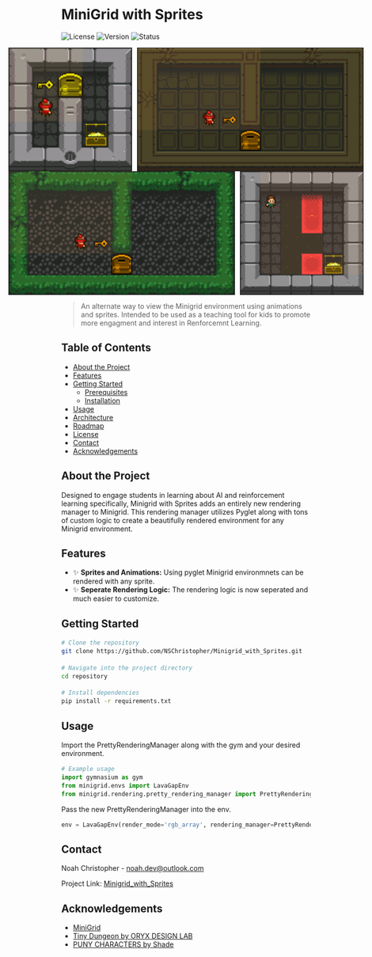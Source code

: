 
# MiniGrid with Sprites

![License](https://img.shields.io/github/license/username/repository)
![Version](https://img.shields.io/badge/version-1.0.0-blue)
![Status](https://img.shields.io/badge/status-active-brightgreen)

<div style="display: flex; justify-content: center; gap: 10px;">
  <img src="/figures/DoorKey.gif" alt="Door Key" height="250">
  <img src="/figures/Unlock.gif" alt="Unlock" height="250">
</div>
<div style="display: flex; justify-content: center; gap: 10px;">
  <img src="/figures/Unlock_1.gif" alt="Unlock" height="250">
  <img src="/figures/Crossing.gif" alt="Unlock" height="250">
</div>

> An alternate way to view the Minigrid environment using animations and sprites. Intended to be used as a teaching tool for kids to promote more engagment and interest in Renforcemnt Learning.

## Table of Contents

- [About the Project](#about-the-project)
- [Features](#features)
- [Getting Started](#getting-started)
  - [Prerequisites](#prerequisites)
  - [Installation](#installation)
- [Usage](#usage)
- [Architecture](#architecture)
- [Roadmap](#roadmap)
- [License](#license)
- [Contact](#contact)
- [Acknowledgements](#acknowledgements)

## About the Project

Designed to engage students in learning about AI and reinforcement learning specifically, Minigrid with Sprites adds an entirely new rendering manager to Minigrid. This rendering manager utilizes Pyglet along with tons of custom logic to create a beautifully rendered environment for any Minigrid environment.

## Features

- ✨ **Sprites and Animations:** Using pyglet Minigrid environmnets can be rendered with any sprite.
- ✨ **Seperate Rendering Logic:** The rendering logic is now seperated and much easier to customize.

## Getting Started

```bash
# Clone the repository
git clone https://github.com/NSChristopher/Minigrid_with_Sprites.git

# Navigate into the project directory
cd repository

# Install dependencies
pip install -r requirements.txt
```

## Usage

Import the PrettyRenderingManager along with the gym and your desired environment.

```python
# Example usage
import gymnasium as gym
from minigrid.envs import LavaGapEnv
from minigrid.rendering.pretty_rendering_manager import PrettyRenderingManager
```

Pass the new PrettyRenderingManager into the env.
```python
env = LavaGapEnv(render_mode='rgb_array', rendering_manager=PrettyRenderingManager,size=6)
```

## Contact

Noah Christopher - noah.dev@outlook.com

Project Link: [Minigrid_with_Sprites](https://github.com/NSChristopher/Minigrid_with_Sprites)

## Acknowledgements

- [MiniGrid](https://github.com/Farama-Foundation/Minigrid)
- [Tiny Dungeon by ORYX DESIGN LAB](https://www.oryxdesignlab.com/products/p/tiny-dungeon-tileset)
- [PUNY CHARACTERS by Shade](https://opengameart.org/content/puny-characters)
